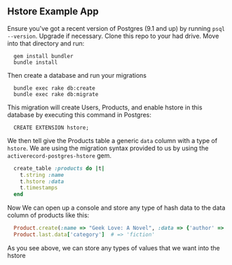 ## Hstore Example App

Ensure you've got a recent version of Postgres (9.1 and up) by running `psql --version`. Upgrade if necessary. Clone this repo to your had drive. Move into that directory and run:

```shell
  gem install bundler
  bundle install
```

Then create a database and run your migrations

```shell
  bundle exec rake db:create
  bundle exec rake db:migrate
````

This migration will create Users, Products, and enable hstore in this database by executing this command in Postgres:

```
  CREATE EXTENSION hstore;
```

We then tell give the Products table a generic `data` column with a type of `hstore`. We are using the migration syntax provided to us by using the `activerecord-postgres-hstore` gem.


```ruby
  create_table :products do |t|
    t.string :name
    t.hstore :data
    t.timestamps
  end
````

Now We can open up a console and store any type of hash data to the data column of products like this:

```ruby
  Product.create(:name => "Geek Love: A Novel", :data => {'author' => 'Katherine Dunn', 'pages' => 368, 'category' => 'fiction'})
  Product.last.data['category']  # => 'fiction'
```

As you see above, we can store any types of values that we want into the hstore